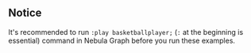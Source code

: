 ## Notice

It's recommended to run `:play basketballplayer;` (`:` at the beginning is essential) command in Nebula Graph before you run these examples.
